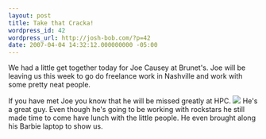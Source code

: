 ```yaml
---
layout: post
title: Take that Cracka!
wordpress_id: 42
wordpress_url: http://josh-bob.com/?p=42
date: 2007-04-04 14:32:12.000000000 -05:00
---
```

We had a little get together today for Joe Causey at Brunet's. Joe will be leaving
us this week to go do freelance work in Nashville and work with some pretty neat
people.

If you have met Joe you know that he will be missed greatly at HPC.
<a href="http://www.divshare.com/download/336234-af0"><img src="http://athena.divshare.com/athena2/thumbs/2007/04/04/336234/336234-af0_mid.jpg" border="0"></a>
He's a great guy. Even though he's going to be working with rockstars he still made
time to come have lunch with the little people. He even brought along his Barbie
laptop to show us.
